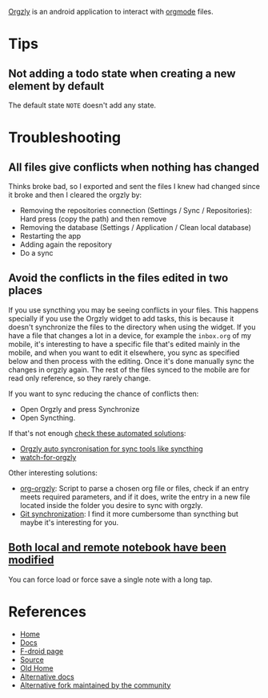 [Orgzly](https://www.orgzlyrevived.com/) is an android application to interact with [orgmode](orgmode.md) files.

# Tips

## Not adding a todo state when creating a new element by default

The default state `NOTE` doesn't add any state.

# Troubleshooting

## All files give conflicts when nothing has changed

Thinks broke bad, so I exported and sent the files I knew had changed since it broke and then I cleared the orgzly by:

- Removing the repositories connection (Settings / Sync / Repositories): Hard press (copy the path) and then remove
- Removing the database (Settings / Application / Clean local database)
- Restarting the app
- Adding again the repository
- Do a sync

## Avoid the conflicts in the files edited in two places

If you use syncthing you may be seeing conflicts in your files. This happens specially if you use the Orgzly widget to add tasks, this is because it doesn't synchronize the files to the directory when using the widget. If you have a file that changes a lot in a device, for example the `inbox.org` of my mobile, it's interesting to have a specific file that's edited mainly in the mobile, and when you want to edit it elsewhere, you sync as specified below and then process with the editing. Once it's done manually sync the changes in orgzly again. The rest of the files synced to the mobile are for read only reference, so they rarely change.

If you want to sync reducing the chance of conflicts then:

- Open Orgzly and press Synchronize
- Open Syncthing.

If that's not enough [check these automated solutions](https://github.com/orgzly/orgzly-android/issues/8):

- [Orgzly auto syncronisation for sync tools like syncthing](https://gist.github.com/fabian-thomas/6f559d0b0d26737cf173e41cdae5bfc8)
- [watch-for-orgzly](https://gitlab.com/doak/orgzly-watcher/-/blob/master/watch-for-orgzly?ref_type=heads)


Other interesting solutions:

- [org-orgzly](https://codeberg.org/anoduck/org-orgzly): Script to parse a chosen org file or files, check if an entry meets required parameters, and if it does, write the entry in a new file located inside the folder you desire to sync with orgzly.
- [Git synchronization](https://github.com/orgzly/orgzly-android/issues/24): I find it more cumbersome than syncthing but maybe it's interesting for you.
## [Both local and remote notebook have been modified](https://github.com/orgzly/orgzly-android/issues/35)
You can force load or force save a single note with a long tap.
# References

- [Home](https://www.orgzlyrevived.com/)
- [Docs](https://orgzly.com/docs)
- [F-droid page](https://f-droid.org/en/packages/com.orgzlyrevived/)
- [Source](https://github.com/orgzly-revived/orgzly-android-revived)
- [Old Home](https://orgzly.com/)
- [Alternative docs](https://github.com/orgzly/documentation)
- [Alternative fork maintained by the community](https://github.com/orgzly-revived/orgzly-android-revived)
